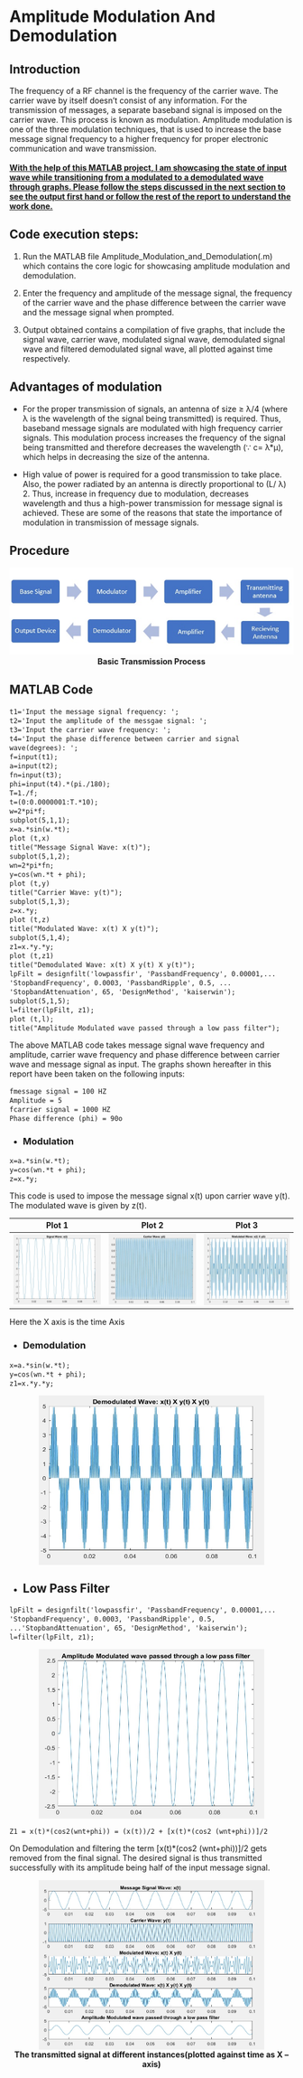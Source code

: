 <h1>Amplitude Modulation And Demodulation</h1>
<h2>Introduction</h2>
The frequency of a RF channel is the frequency of the carrier wave. The carrier wave by itself doesn’t consist of any information. For the transmission of messages, a separate baseband signal is imposed on the carrier wave. This process is known as modulation. Amplitude modulation is one of the three modulation techniques, that is used to increase the base message signal frequency to a higher frequency for proper electronic communication and wave transmission. 
<br><br>
<ins><b>With the help of this MATLAB project, I am showcasing the state of input wave while transitioning from a modulated to a demodulated wave through graphs. Please follow the steps discussed in the next section to see the output first hand or follow the rest of the report to understand the work done.</b></ins>
<h2>Code execution steps:</h2>

1. Run the MATLAB file Amplitude_Modulation_and_Demodulation(.m) which contains the core logic for showcasing amplitude modulation and demodulation.

2. Enter the frequency and amplitude of the message signal, the frequency of the carrier wave and the phase difference between the carrier wave and the message signal when prompted.
   
3. Output obtained contains a compilation of five graphs, that include the signal wave, carrier wave, modulated signal wave, demodulated signal wave and filtered demodulated signal wave, all plotted against time respectively.
<h2>Advantages of modulation</h2>

- For the proper transmission of signals, an antenna of size ≥ λ/4 (where λ is the wavelength of the signal being transmitted) is required. Thus, baseband message signals are modulated with high frequency carrier signals. This modulation process increases the frequency of the signal being transmitted and therefore decreases the wavelength (∵ c= λ*μ), which helps in decreasing the size of the antenna.
 
- High value of power is required for a good transmission to take place. Also, the power radiated by an antenna is directly proportional to (L/ λ) 2. Thus, increase in frequency due to modulation, decreases wavelength and thus a high-power transmission for message signal is achieved.
These are some of the reasons that state the importance of modulation in transmission of message signals.
<h2>Procedure</h2>
<p align = "center">
<img src = "https://github.com/PratikPuri/Amplitude-modulation-and-demodulation-of-waves/blob/feature-readme/images/Flow.jpg"><br>
<b>Basic Transmission Process</b>
</p>
<h2>MATLAB Code</h2>

```
t1='Input the message signal frequency: ';
t2='Input the amplitude of the messgae signal: ';
t3='Input the carrier wave frequency: ';
t4='Input the phase difference between carrier and signal wave(degrees): ';
f=input(t1);
a=input(t2);
fn=input(t3);
phi=input(t4).*(pi./180);
T=1./f;
t=(0:0.0000001:T.*10);
w=2*pi*f;
subplot(5,1,1);
x=a.*sin(w.*t);
plot (t,x)
title("Message Signal Wave: x(t)");
subplot(5,1,2);
wn=2*pi*fn;
y=cos(wn.*t + phi);
plot (t,y)
title("Carrier Wave: y(t)");
subplot(5,1,3);
z=x.*y;
plot (t,z)
title("Modulated Wave: x(t) X y(t)");
subplot(5,1,4);
z1=x.*y.*y;
plot (t,z1)
title("Demodulated Wave: x(t) X y(t) X y(t)");
lpFilt = designfilt('lowpassfir', 'PassbandFrequency', 0.00001,...
'StopbandFrequency', 0.0003, 'PassbandRipple', 0.5, ...
'StopbandAttenuation', 65, 'DesignMethod', 'kaiserwin');
subplot(5,1,5);
l=filter(lpFilt, z1);
plot (t,l);
title("Amplitude Modulated wave passed through a low pass filter");
```

The above MATLAB code takes message signal wave frequency and amplitude, carrier wave frequency and phase difference between carrier wave and message signal as input.
The graphs shown hereafter in this report have been taken on the following inputs:

```
fmessage signal = 100 HZ
Amplitude = 5
fcarrier signal = 1000 HZ
Phase difference (phi) = 90o
```
- <h3>Modulation</h3>

```
x=a.*sin(w.*t);
y=cos(wn.*t + phi);
z=x.*y;
```

This code is used to impose the message signal x(t) upon carrier wave y(t). The modulated wave is given by z(t).

Plot 1 | Plot 2 | Plot 3
:-------------------------:|:-------------------------:|:-------------------------:
![](https://github.com/PratikPuri/Amplitude-modulation-and-demodulation-of-waves/blob/feature-readme/images/Plot1.jpg) | ![](https://github.com/PratikPuri/Amplitude-modulation-and-demodulation-of-waves/blob/feature-readme/images/Plot2.jpg) | ![](https://github.com/PratikPuri/Amplitude-modulation-and-demodulation-of-waves/blob/feature-readme/images/Plot3.jpg)

Here the X axis is the time Axis
- <h3>Demodulation</h3>

```
x=a.*sin(w.*t);
y=cos(wn.*t + phi);
z1=x.*y.*y;
```
<p align = "center"><img src = "https://github.com/PratikPuri/Amplitude-modulation-and-demodulation-of-waves/blob/feature-readme/images/Plot4.jpg" width = 400 height = 300 align ="center"></p>

- <h2>Low Pass Filter</h2>
```
lpFilt = designfilt('lowpassfir', 'PassbandFrequency', 0.00001,...
'StopbandFrequency', 0.0003, 'PassbandRipple', 0.5, ...'StopbandAttenuation', 65, 'DesignMethod', 'kaiserwin');
l=filter(lpFilt, z1);
```
<p align = "center"><img src = "https://github.com/PratikPuri/Amplitude-modulation-and-demodulation-of-waves/blob/feature-readme/images/Plot5.jpg" width = 400 height = 300 align ="center"></p>

```
Z1 = x(t)*(cos2(wnt+phi)) = (x(t))/2 + [x(t)*(cos2 (wnt+phi))]/2
```

On Demodulation and filtering the term [x(t)*(cos2 (wnt+phi))]/2 gets removed from the final signal. The desired signal is thus transmitted successfully with its amplitude being half of the input message signal.
<p align = "center"><img src = "https://github.com/PratikPuri/Amplitude-modulation-and-demodulation-of-waves/blob/feature-readme/images/Plot6.jpg" width = 400 height = 300 align ="center">
<br><b>The transmitted signal at different instances(plotted against time as X – axis)</b></p>
